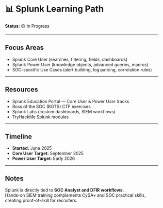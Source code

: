 # 📊 Splunk Learning Path

**Status:** 🟡 In Progress  

---

## Focus Areas
- Splunk Core User (searches, filtering, fields, dashboards)  
- Splunk Power User (knowledge objects, advanced queries, macros)  
- SOC-specific Use Cases (alert building, log parsing, correlation rules)  

---

## Resources
- Splunk Education Portal — Core User & Power User tracks  
- Boss of the SOC (BOTS) CTF exercises  
- Splunk Labs (custom dashboards, SIEM workflows)  
- TryHackMe Splunk modules  

---

## Timeline
- **Started:** June 2025  
- **Core User Target:** September 2025  
- **Power User Target:** Early 2026  

---

## Notes
Splunk is directly tied to **SOC Analyst and DFIR workflows**.  
Hands-on SIEM training complements CySA+ and SOC practical skills, creating proof-of-skill for recruiters.

